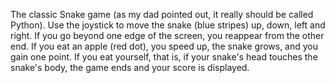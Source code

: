 The classic Snake game (as my dad pointed out, it really should be called Python). Use the joystick to move the snake (blue stripes) up, down, left and right. If you go beyond one edge of the screen, you reappear from the other end. If you eat an apple (red dot), you speed up, the snake grows, and you gain one point. If you eat yourself, that is, if your snake's head touches the snake's body, the game ends and your score is displayed. 
